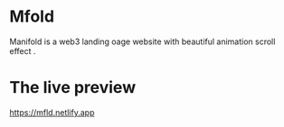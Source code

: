 # Mfold
 Manifold is a web3 landing oage website with beautiful animation scroll effect .

 # The live preview
 https://mfld.netlify.app

